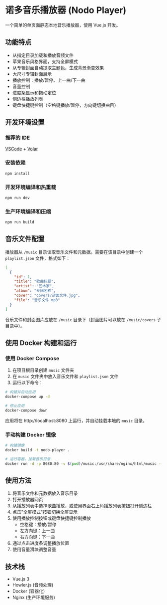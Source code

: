 # 诺多音乐播放器 (Nodo Player)

一个简单的单页面静态本地音乐播放器，使用 Vue.js 开发。

## 功能特点

- 从指定目录加载和播放音频文件
- 苹果音乐风格界面，支持全屏模式
- 从专辑封面自动提取主题色，生成背景渐变效果
- 大尺寸专辑封面展示
- 播放控制：播放/暂停、上一曲/下一曲
- 音量控制
- 进度条显示和拖动定位
- 侧边栏播放列表
- 键盘快捷键控制（空格键播放/暂停，方向键切换曲目）

## 开发环境设置

### 推荐的 IDE

[VSCode](https://code.visualstudio.com/) + [Volar](https://marketplace.visualstudio.com/items?itemName=Vue.volar)

### 安装依赖

```sh
npm install
```

### 开发环境编译和热重载

```sh
npm run dev
```

### 生产环境编译和压缩

```sh
npm run build
```

## 音乐文件配置

播放器从 `/music` 目录读取音乐文件和元数据。需要在该目录中创建一个 `playlist.json` 文件，格式如下：

```json
[
  {
    "id": 1,
    "title": "歌曲标题",
    "artist": "艺术家",
    "album": "专辑名称",
    "cover": "covers/封面文件.jpg",
    "file": "音乐文件.mp3"
  }
]
```

音乐文件和封面图片应放在 `/music` 目录下（封面图片可以放在 `/music/covers` 子目录中）。

## 使用 Docker 构建和运行

### 使用 Docker Compose

1. 在项目根目录创建 `music` 文件夹
2. 在 `music` 文件夹中放入音乐文件和 `playlist.json` 文件
3. 运行以下命令：

```sh
# 构建并启动应用
docker-compose up -d

# 停止应用
docker-compose down
```

应用将在 http://localhost:8080 上运行，并自动挂载本地的 `music` 目录。

### 手动构建 Docker 镜像

```sh
# 构建镜像
docker build -t nodo-player .

# 运行容器，挂载音乐目录
docker run -d -p 8080:80 -v $(pwd)/music:/usr/share/nginx/html/music --name nodo-player nodo-player
```

## 使用方法

1. 将音乐文件和元数据放入音乐目录
2. 打开播放器网页
3. 从播放列表中选择歌曲播放，或使用界面右上角播放列表按钮打开侧边栏
4. 点击"全屏模式"按钮切换全屏显示
5. 使用播放控制按钮或键盘快捷键控制播放
   - 空格键：播放/暂停
   - 左方向键：上一曲
   - 右方向键：下一曲
6. 通过点击进度条调整播放位置
7. 使用音量滑块调整音量

## 技术栈

- Vue.js 3
- Howler.js (音频处理)
- Docker (容器化)
- Nginx (生产环境服务)
